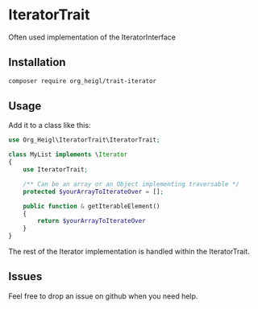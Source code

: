 # IteratorTrait

Often used implementation of the IteratorInterface

## Installation

```bash
composer require org_heigl/trait-iterator
```

## Usage

Add it to a class like this:

```php
use Org_Heigl\IteratorTrait\IteratorTrait;

class MyList implements \Iterator
{
    use IteratorTrait;

    /** Can be an array or an Object implementing traversable */
    protected $yourArrayToIterateOver = [];

    public function & getIterableElement()
    {
        return $yourArrayToIterateOver
    }
}
```

The rest of the Iterator implementation is handled within the IteratorTrait.

## Issues

Feel free to drop an issue on github when you need help.